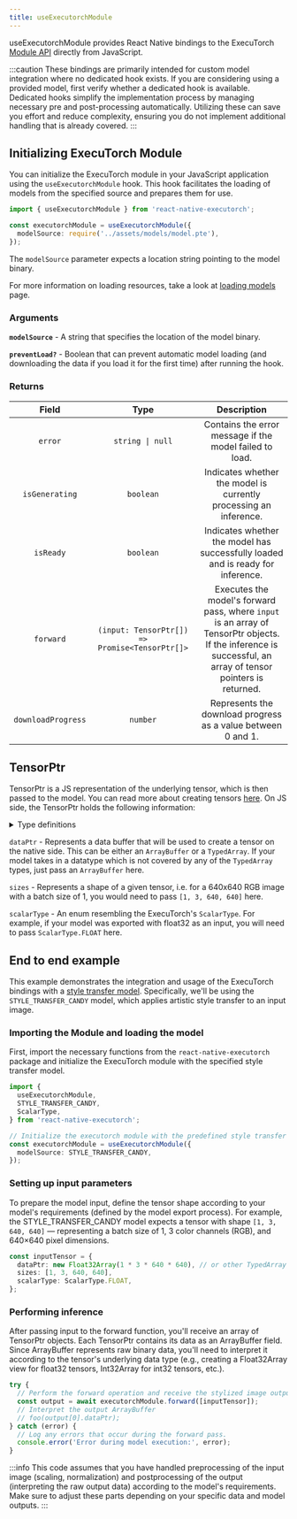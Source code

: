 ```yaml
---
title: useExecutorchModule
---
```


useExecutorchModule provides React Native bindings to the ExecuTorch [Module API](https://pytorch.org/executorch/stable/extension-module.html) directly from JavaScript.

:::caution
These bindings are primarily intended for custom model integration where no dedicated hook exists. If you are considering using a provided model, first verify whether a dedicated hook is available. Dedicated hooks simplify the implementation process by managing necessary pre and post-processing automatically. Utilizing these can save you effort and reduce complexity, ensuring you do not implement additional handling that is already covered.
:::

## Initializing ExecuTorch Module

You can initialize the ExecuTorch module in your JavaScript application using the `useExecutorchModule` hook. This hook facilitates the loading of models from the specified source and prepares them for use.

```typescript
import { useExecutorchModule } from 'react-native-executorch';

const executorchModule = useExecutorchModule({
  modelSource: require('../assets/models/model.pte'),
});
```

The `modelSource` parameter expects a location string pointing to the model binary.

For more information on loading resources, take a look at [loading models](../../01-fundamentals/02-loading-models.md) page.

### Arguments

**`modelSource`** - A string that specifies the location of the model binary.

**`preventLoad?`** - Boolean that can prevent automatic model loading (and downloading the data if you load it for the first time) after running the hook.

### Returns

|       Field        |                      Type                      |                                                                         Description                                                                         |
| :----------------: | :--------------------------------------------: | :---------------------------------------------------------------------------------------------------------------------------------------------------------: |
|      `error`       |        <code>string &#124; null</code>         |                                                   Contains the error message if the model failed to load.                                                   |
|   `isGenerating`   |                   `boolean`                    |                                              Indicates whether the model is currently processing an inference.                                              |
|     `isReady`      |                   `boolean`                    |                                       Indicates whether the model has successfully loaded and is ready for inference.                                       |
|     `forward`      | `(input: TensorPtr[]) => Promise<TensorPtr[]>` | Executes the model's forward pass, where `input` is an array of TensorPtr objects. If the inference is successful, an array of tensor pointers is returned. |
| `downloadProgress` |                    `number`                    |                                                Represents the download progress as a value between 0 and 1.                                                 |

## TensorPtr

TensorPtr is a JS representation of the underlying tensor, which is then passed to the model. You can read more about creating tensors [here](https://docs.pytorch.org/executorch/stable/extension-tensor.html). On JS side, the TensorPtr holds the following information:

<details>
<summary>Type definitions</summary>

```typescript
interface TensorPtr {
  dataPtr: TensorBuffer;
  sizes: number[];
  scalarType: ScalarType;
}

type TensorBuffer =
  | ArrayBuffer
  | Float32Array
  | Float64Array
  | Int8Array
  | Int16Array
  | Int32Array
  | Uint8Array
  | Uint16Array
  | Uint32Array
  | BigInt64Array
  | BigUint64Array;

enum ScalarType {
  BYTE = 0,
  CHAR = 1,
  SHORT = 2,
  INT = 3,
  LONG = 4,
  HALF = 5,
  FLOAT = 6,
  DOUBLE = 7,
  BOOL = 11,
  QINT8 = 12,
  QUINT8 = 13,
  QINT32 = 14,
  QUINT4X2 = 16,
  QUINT2X4 = 17,
  BITS16 = 22,
  FLOAT8E5M2 = 23,
  FLOAT8E4M3FN = 24,
  FLOAT8E5M2FNUZ = 25,
  FLOAT8E4M3FNUZ = 26,
  UINT16 = 27,
  UINT32 = 28,
  UINT64 = 29,
}
```

</details>

`dataPtr` - Represents a data buffer that will be used to create a tensor on the native side. This can be either an `ArrayBuffer` or a `TypedArray`. If your model takes in a datatype which is not covered by any of the `TypedArray` types, just pass an `ArrayBuffer` here.

`sizes` - Represents a shape of a given tensor, i.e. for a 640x640 RGB image with a batch size of 1, you would need to pass `[1, 3, 640, 640]` here.

`scalarType` - An enum resembling the ExecuTorch's `ScalarType`. For example, if your model was exported with float32 as an input, you will need to pass `ScalarType.FLOAT` here.

## End to end example

This example demonstrates the integration and usage of the ExecuTorch bindings with a [style transfer model](../../02-hooks/02-computer-vision/useStyleTransfer.md). Specifically, we'll be using the `STYLE_TRANSFER_CANDY` model, which applies artistic style transfer to an input image.

### Importing the Module and loading the model

First, import the necessary functions from the `react-native-executorch` package and initialize the ExecuTorch module with the specified style transfer model.

```typescript
import {
  useExecutorchModule,
  STYLE_TRANSFER_CANDY,
  ScalarType,
} from 'react-native-executorch';

// Initialize the executorch module with the predefined style transfer model.
const executorchModule = useExecutorchModule({
  modelSource: STYLE_TRANSFER_CANDY,
});
```

### Setting up input parameters

To prepare the model input, define the tensor shape according to your model's requirements (defined by the model export process). For example, the STYLE_TRANSFER_CANDY model expects a tensor with shape `[1, 3, 640, 640]` — representing a batch size of 1, 3 color channels (RGB), and 640×640 pixel dimensions.

```typescript
const inputTensor = {
  dataPtr: new Float32Array(1 * 3 * 640 * 640), // or other TypedArray / ArrayBuffer
  sizes: [1, 3, 640, 640],
  scalarType: ScalarType.FLOAT,
};
```

### Performing inference

After passing input to the forward function, you'll receive an array of TensorPtr objects. Each TensorPtr contains its data as an ArrayBuffer field. Since ArrayBuffer represents raw binary data, you'll need to interpret it according to the tensor's underlying data type (e.g., creating a Float32Array view for float32 tensors, Int32Array for int32 tensors, etc.).

```typescript
try {
  // Perform the forward operation and receive the stylized image output.
  const output = await executorchModule.forward([inputTensor]);
  // Interpret the output ArrayBuffer
  // foo(output[0].dataPtr);
} catch (error) {
  // Log any errors that occur during the forward pass.
  console.error('Error during model execution:', error);
}
```

:::info
This code assumes that you have handled preprocessing of the input image (scaling, normalization) and postprocessing of the output (interpreting the raw output data) according to the model's requirements. Make sure to adjust these parts depending on your specific data and model outputs.
:::
